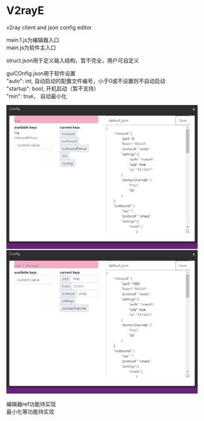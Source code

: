 # V2rayE
v2ray client and json config editor
 
main.1.js为编辑器入口  
main.js为软件主入口  

struct.json用于定义输入结构，暂不完全，用户可自定义  

guiCOnfig.json用于软件设置  
"auto": int, 自动启动的配置文件编号，小于0或不设置则不自动启动  
"startup": bool, 开机启动（暂不支持）  
"min": true， 自动最小化  

![](https://github.com/Evi1/V2rayE/blob/master/img/editor1.PNG)  
![](https://github.com/Evi1/V2rayE/blob/master/img/editor2.PNG)  

编辑器ref功能待实现  
最小化等功能待实现
